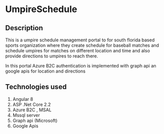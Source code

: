 # UmpireSchedule



## Description 

This is a umpire schedule management portal to for south florida based sports organization where they create schedule for baseball matches and schedule umpires for matches on different location and time and also provide directions to umpires to reach there.

In this portal Azure B2C authentication is implemented with graph api an google apis for location and directions 

## Technologies used 
1. Angular 8
2. ASP .Net Core 2.2
3. Azure B2C , MSAL
4. Mssql server 
5. Graph api (Microsoft)
6. Google Apis
